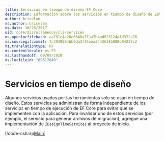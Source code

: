```yaml
---
title: Servicios en tiempo de diseño-EF Core
description: Información sobre los servicios en tiempo de diseño de Entity Framework Core
author: bricelam
ms.author: bricelam
ms.date: 10/26/2017
uid: core/miscellaneous/cli/services
ms.openlocfilehash: aa761c4a20e0848a77aa7b4ad625124a1d372a70
ms.sourcegitcommit: 7c3939504bb9da3f46bea3443638b808c04227c2
ms.translationtype: MT
ms.contentlocale: es-ES
ms.lasthandoff: 09/09/2020
ms.locfileid: "89617849"
---
```

# <a name="design-time-services"></a>Servicios en tiempo de diseño

Algunos servicios usados por las herramientas solo se usan en tiempo de diseño. Estos servicios se administran de forma independiente de los servicios en tiempo de ejecución de EF Core para evitar que se implementen con la aplicación. Para invalidar uno de estos servicios (por ejemplo, el servicio para generar archivos de migración), agregue una implementación de `IDesignTimeServices` al proyecto de inicio.

[!code-csharp[Main](../../../../samples/core/Miscellaneous/CommandLine/DesignTimeServices.cs)]
